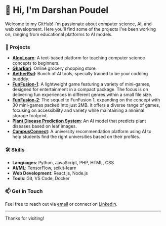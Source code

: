 # 👋 Hi, I'm Darshan Poudel

Welcome to my GitHub! I'm passionate about computer science, AI, and web development. Here you'll find some of the projects I've been working on, ranging from educational platforms to AI models.

### 🚀 Projects

- **[AlgoLearn](https://algolearnn.netlify.app/)**: A text-based platform for teaching computer science concepts to beginners.
- **[GharBari](https://gharbari.netlify.app/)**: Online grocery shopping store.
- **[AetherRsd](https://aetherrsd.netlify.app/)**: Bunch of AI tools, specially trained to be your codding budddy.
- **[FunFusion-1](https://funnfusion.netlify.app/)**: A lightweight game featuring a variety of mini-games, designed for entertainment in a compact package. The focus is on delivering fun experiences in different genres within a small file size.
- **[FunFusion-2](https://funfusion-2.netlify.app/)**: The sequel to FunFusion 1, expanding on the concept with 30 mini-games packed into just 2MB. It offers a diverse range of games, focusing on accessibility and variety while maintaining a minimal storage footprint.
- **[Plant Disease Prediction System](https://github.com/username/plant-disease-prediction)**: An AI model that predicts plant diseases based on leaf images.
- **[CampusConnect](https://github.com/username/campusconnect)**: A university recommendation platform using AI to help students find the right universities based on their profiles.


### 🛠 Skills

- **Languages**: Python, JavaScript, PHP, HTML, CSS
- **AI/ML**: TensorFlow, scikit-learn
- **Web Development**: React.js, Node.js
- **Tools**: Git, VS Code, Docker

### 📫 Get in Touch

Feel free to reach out via [email](mailto:poudeldarshan44@gmail.com) or connect on [LinkedIn](https://www.linkedin.com/in/darshan-rsd/).

---

Thanks for visiting!
